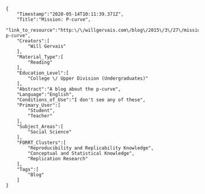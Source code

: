 
    {
        "Timestamp":"2020-05-14T10:11:39.371Z",
        "Title":"Mission: P-curve",
        "link_to_resource":"http:\/\/willgervais.com\/blog\/2015\/3\/27\/mission-p-curve",
        "Creators":[
            "Will Gervais"
        ],
        "Material_Type":[
            "Reading"
        ],
        "Education_Level":[
            "College \/ Upper Division (Undergraduates)"
        ],
        "Abstract":"A blog about the p-curve",
        "Language":"English",
        "Conditions_of_Use":"I don't see any of these",
        "Primary_User":[
            "Student",
            "Teacher"
        ],
        "Subject_Areas":[
            "Social Science"
        ],
        "FORRT_Clusters":[
            "Reproducibility and Replicability Knowledge",
            "Conceptual and Statistical Knowledge",
            "Replication Research"
        ],
        "Tags":[
            "Blog"
        ]
    }
